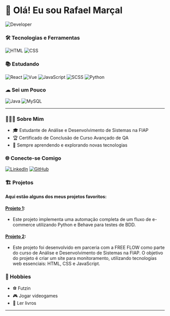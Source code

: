 # 👋 Olá! Eu sou Rafael Marçal

![Developer](https://media.giphy.com/media/qgQUggAC3Pfv687qPC/giphy.gif)

### 🛠️ Tecnologias e Ferramentas

![HTML](https://img.shields.io/badge/HTML5-E34F26?style=for-the-badge&logo=html5&logoColor=white)
![CSS](https://img.shields.io/badge/CSS3-1572B6?style=for-the-badge&logo=css3&logoColor=white)

### 📚 Estudando

![React](https://img.shields.io/badge/React-20232A?style=for-the-badge&logo=react&logoColor=61DAFB)
![Vue](https://img.shields.io/badge/Vue.js-4FC08D?style=for-the-badge&logo=vue.js&logoColor=white)
![JavaScript](https://img.shields.io/badge/JavaScript-F7DF1E?style=for-the-badge&logo=javascript&logoColor=black)
![SCSS](https://img.shields.io/badge/SCSS-CC6699?style=for-the-badge&logo=sass&logoColor=white)
![Python](https://img.shields.io/badge/Python-3776AB?style=for-the-badge&logo=python&logoColor=white)

### ☁ Sei um Pouco

![Java](https://img.shields.io/badge/Java-ED8B00?style=for-the-badge&logo=java&logoColor=white)
![MySQL](https://img.shields.io/badge/MySQL-4479A1?style=for-the-badge&logo=mysql&logoColor=white)

---

### 👨🏼‍🎓 Sobre Mim

- 🎓 Estudante de Análise e Desenvolvimento de Sistemas na FIAP
- 🏆 Certificado de Conclusão de Curso Avançado de QA
- 🌱 Sempre aprendendo e explorando novas tecnologias

### 🌐 Conecte-se Comigo

[![LinkedIn](https://img.shields.io/badge/LinkedIn-0077B5?style=for-the-badge&logo=linkedin&logoColor=white)](https://www.linkedin.com/in/rafael-pincinato-siegrist-mar%C3%A7al-a19246276?utm_source=share&utm_campaign=share_via&utm_content=profile&utm_medium=android_app)
[![GitHub](https://img.shields.io/badge/GitHub-100000?style=for-the-badge&logo=github&logoColor=white)](https://github.com/Rafaelz7)

### 🏗️ Projetos

#### Aqui estão alguns dos meus projetos favoritos:

#### **[Projeto 1](https://github.com/Rafaelz7/automacao_ijj-ietech)**:
- Este projeto implementa uma automação completa de um fluxo de e-commerce utilizando Python e Behave para testes de BDD.

#### **[Projeto 2](https://github.com/Rafaelz7/Chalange_fiap_FreeFlow)**:
- Este projeto foi desenvolvido em parceria com a FREE FLOW como parte do curso de Análise e Desenvolvimento de Sistemas na FIAP. O objetivo do projeto é criar um site para monitoramento, utilizando tecnologias web essenciais: HTML, CSS e JavaScript.

### 🎨 Hobbies

- ⚽ Futzin
- 🎮 Jogar videogames
- 📖 Ler livros

---
